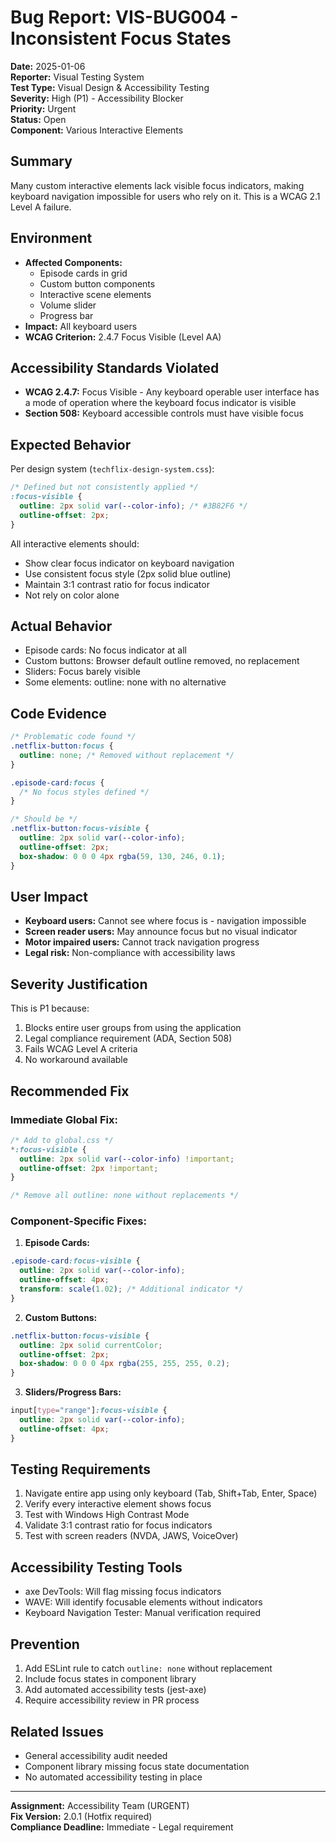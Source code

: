 # Bug Report: VIS-BUG004 - Inconsistent Focus States

**Date:** 2025-01-06  
**Reporter:** Visual Testing System  
**Test Type:** Visual Design & Accessibility Testing  
**Severity:** High (P1) - Accessibility Blocker  
**Priority:** Urgent  
**Status:** Open  
**Component:** Various Interactive Elements  

## Summary
Many custom interactive elements lack visible focus indicators, making keyboard navigation impossible for users who rely on it. This is a WCAG 2.1 Level A failure.

## Environment
- **Affected Components:** 
  - Episode cards in grid
  - Custom button components
  - Interactive scene elements
  - Volume slider
  - Progress bar
- **Impact:** All keyboard users
- **WCAG Criterion:** 2.4.7 Focus Visible (Level AA)

## Accessibility Standards Violated
- **WCAG 2.4.7:** Focus Visible - Any keyboard operable user interface has a mode of operation where the keyboard focus indicator is visible
- **Section 508:** Keyboard accessible controls must have visible focus

## Expected Behavior
Per design system (`techflix-design-system.css`):
```css
/* Defined but not consistently applied */
:focus-visible {
  outline: 2px solid var(--color-info); /* #3B82F6 */
  outline-offset: 2px;
}
```

All interactive elements should:
- Show clear focus indicator on keyboard navigation
- Use consistent focus style (2px solid blue outline)
- Maintain 3:1 contrast ratio for focus indicator
- Not rely on color alone

## Actual Behavior
- Episode cards: No focus indicator at all
- Custom buttons: Browser default outline removed, no replacement
- Sliders: Focus barely visible
- Some elements: outline: none with no alternative

## Code Evidence
```css
/* Problematic code found */
.netflix-button:focus {
  outline: none; /* Removed without replacement */
}

.episode-card:focus {
  /* No focus styles defined */
}

/* Should be */
.netflix-button:focus-visible {
  outline: 2px solid var(--color-info);
  outline-offset: 2px;
  box-shadow: 0 0 0 4px rgba(59, 130, 246, 0.1);
}
```

## User Impact
- **Keyboard users:** Cannot see where focus is - navigation impossible
- **Screen reader users:** May announce focus but no visual indicator
- **Motor impaired users:** Cannot track navigation progress
- **Legal risk:** Non-compliance with accessibility laws

## Severity Justification
This is P1 because:
1. Blocks entire user groups from using the application
2. Legal compliance requirement (ADA, Section 508)
3. Fails WCAG Level A criteria
4. No workaround available

## Recommended Fix

### Immediate Global Fix:
```css
/* Add to global.css */
*:focus-visible {
  outline: 2px solid var(--color-info) !important;
  outline-offset: 2px !important;
}

/* Remove all outline: none without replacements */
```

### Component-Specific Fixes:
1. **Episode Cards:**
```css
.episode-card:focus-visible {
  outline: 2px solid var(--color-info);
  outline-offset: 4px;
  transform: scale(1.02); /* Additional indicator */
}
```

2. **Custom Buttons:**
```css
.netflix-button:focus-visible {
  outline: 2px solid currentColor;
  outline-offset: 2px;
  box-shadow: 0 0 0 4px rgba(255, 255, 255, 0.2);
}
```

3. **Sliders/Progress Bars:**
```css
input[type="range"]:focus-visible {
  outline: 2px solid var(--color-info);
  outline-offset: 4px;
}
```

## Testing Requirements
1. Navigate entire app using only keyboard (Tab, Shift+Tab, Enter, Space)
2. Verify every interactive element shows focus
3. Test with Windows High Contrast Mode
4. Validate 3:1 contrast ratio for focus indicators
5. Test with screen readers (NVDA, JAWS, VoiceOver)

## Accessibility Testing Tools
- axe DevTools: Will flag missing focus indicators
- WAVE: Will identify focusable elements without indicators
- Keyboard Navigation Tester: Manual verification required

## Prevention
1. Add ESLint rule to catch `outline: none` without replacement
2. Include focus states in component library
3. Add automated accessibility tests (jest-axe)
4. Require accessibility review in PR process

## Related Issues
- General accessibility audit needed
- Component library missing focus state documentation
- No automated accessibility testing in place

---
**Assignment:** Accessibility Team (URGENT)  
**Fix Version:** 2.0.1 (Hotfix required)  
**Compliance Deadline:** Immediate - Legal requirement